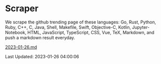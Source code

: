 # Scraper

We scrape the github trending page of these languages: Go, Rust, Python, Ruby, C++, C, Java, Shell, Makefile, Swift, Objective-C, Kotlin, Jupyter-Notebook, HTML, JavaScript, TypeScript, CSS, Vue, TeX, Markdown, and push a markdown result everyday.

[2023-01-26.md](https://github.com/yangwenmai/github-trending-backup/blob/master/2023-01-26.md)

Last Updated: 2023-01-26 04:00:06